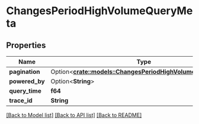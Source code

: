 # ChangesPeriodHighVolumeQueryMeta

## Properties

Name | Type | Description | Notes
------------ | ------------- | ------------- | -------------
**pagination** | Option<[**crate::models::ChangesPeriodHighVolumeQueryPaging**](changes.HighVolumeQueryPaging.md)> |  | [optional]
**powered_by** | Option<**String**> |  | [optional]
**query_time** | **f64** |  |
**trace_id** | **String** |  |

[[Back to Model list]](./README.md#documentation-for-models) [[Back to API list]](./README.md#documentation-for-api-endpoints) [[Back to README]](../README.md)
